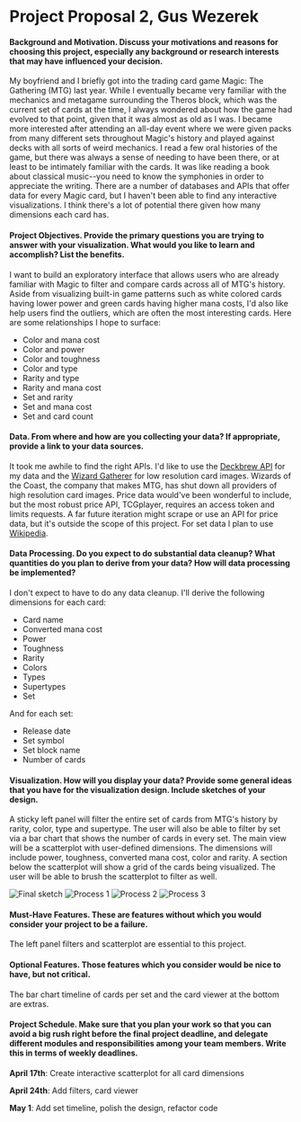 # Project Proposal 2, Gus Wezerek

#### Background and Motivation. Discuss your motivations and reasons for choosing this project, especially any background or research interests that may have influenced your decision.
My boyfriend and I briefly got into the trading card game Magic: The Gathering (MTG) last year. While I eventually became very familiar with the mechanics and metagame surrounding the Theros block, which was the current set of cards at the time, I always wondered about how the game had evolved to that point, given that it was almost as old as I was. I became more interested after attending an all-day event where we were given packs from many different sets throughout Magic's history and played against decks with all sorts of weird mechanics. I read a few oral histories of the game, but there was always a sense of needing to have been there, or at least to be intimately familiar with the cards. It was like reading a book about classical music--you need to know the symphonies in order to appreciate the writing. There are a number of databases and APIs that offer data for every Magic card, but I haven't been able to find any interactive visualizations. I think there's a lot of potential there given how many dimensions each card has.

#### Project Objectives. Provide the primary questions you are trying to answer with your visualization. What would you like to learn and accomplish? List the benefits.
I want to build an exploratory interface that allows users who are already familiar with Magic to filter and compare cards across all of MTG's history. Aside from visualizing built-in game patterns such as white colored cards having lower power and green cards having higher mana costs, I'd also like help users find the outliers, which are often the most interesting cards. Here are some relationships I hope to surface:

* Color and mana cost
* Color and power
* Color and toughness
* Color and type
* Rarity and type
* Rarity and mana cost
* Set and rarity
* Set and mana cost
* Set and card count

#### Data. From where and how are you collecting your data? If appropriate, provide a link to your data sources.
It took me awhile to find the right APIs. I'd like to use the [Deckbrew API](http://deckbrew.com/api/) for my data and the [Wizard Gatherer](http://gatherer.wizards.com/Pages/Default.aspx) for low resolution card images. Wizards of the Coast, the company that makes MTG, has shut down all providers of high resolution card images. Price data would've been wonderful to include, but the most robust price API, TCGplayer, requires an access token and limits requests. A far future iteration might scrape or use an API for price data, but it's outside the scope of this project. For set data I plan to use [Wikipedia](http://en.wikipedia.org/wiki/List_of_Magic:_The_Gathering_sets).

#### Data Processing. Do you expect to do substantial data cleanup? What quantities do you plan to derive from your data? How will data processing be implemented?
I don't expect to have to do any data cleanup. I'll derive the following dimensions for each card:

* Card name
* Converted mana cost
* Power
* Toughness
* Rarity
* Colors
* Types
* Supertypes
* Set

And for each set:

* Release date
* Set symbol
* Set block name
* Number of cards

#### Visualization. How will you display your data? Provide some general ideas that you have for the visualization design. Include sketches of your design.
A sticky left panel will filter the entire set of cards from MTG's history by rarity, color, type and supertype. The user will also be able to filter by set via a bar chart that shows the number of cards in every set. The main view will be a scatterplot with user-defined dimensions. The dimensions will include power, toughness, converted mana cost, color and rarity. A section below the scatterplot will show a grid of the cards being visualized. The user will be able to brush the scatterplot to filter as well.

![Final sketch](proposal_assets/final.jpg)
![Process 1](proposal_assets/process_1.jpg)
![Process 2](proposal_assets/process_2.jpg)
![Process 3](proposal_assets/process_3.jpg)


#### Must-Have Features. These are features without which you would consider your project to be a failure.
The left panel filters and scatterplot are essential to this project.

#### Optional Features. Those features which you consider would be nice to have, but not critical.
The bar chart timeline of cards per set and the card viewer at the bottom are extras.

#### Project Schedule. Make sure that you plan your work so that you can avoid a big rush right before the final project deadline, and delegate different modules and responsibilities among your team members. Write this in terms of weekly deadlines.

**April 17th**: Create interactive scatterplot for all card dimensions

**April 24th**: Add filters, card viewer

**May 1**: Add set timeline, polish the design, refactor code

